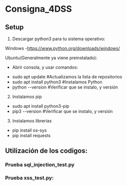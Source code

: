 # Consigna_4DSS
## Setup
1) Descargar python3 para tu sistema operativo:

Windows -https://www.python.org/downloads/windows/

Ubuntu(Generalmente ya viene preinstalado):
- Abrir consola, y usar comandos: 
* sudo apt update \#Actualizamos la lista de repositorios
* sudo apt install python3 \#Instalamos Python
* python --version \#Verificar que se instalo, y versión

2) Instalamos pip
* sudo apt install python3-pip
* pip3 --version \#Verificar que se instalo, y versión

3) Instalamos librerias
* pip install os-sys
* pip install requests

## Utilización de los codigos:
### Prueba sql_injection_test.py

### Prueba xss_test.py:
